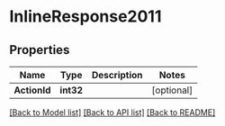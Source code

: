 # InlineResponse2011

## Properties
Name | Type | Description | Notes
------------ | ------------- | ------------- | -------------
**ActionId** | **int32** |  | [optional] 

[[Back to Model list]](../README.md#documentation-for-models) [[Back to API list]](../README.md#documentation-for-api-endpoints) [[Back to README]](../README.md)


